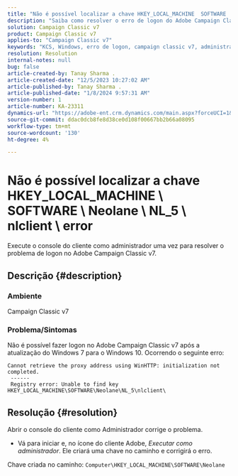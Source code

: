 ```yaml
---
title: "Não é possível localizar a chave HKEY_LOCAL_MACHINE  SOFTWARE  Neolane  NL_5  nlclient  error"
description: "Saiba como resolver o erro de logon do Adobe Campaign Classic v7 após a atualização do Windows 7 para o Windows 10."
solution: Campaign Classic v7
product: Campaign Classic v7
applies-to: "Campaign Classic v7"
keywords: "KCS, Windows, erro de logon, campaign classic v7, administrador"
resolution: Resolution
internal-notes: null
bug: false
article-created-by: Tanay Sharma .
article-created-date: "12/5/2023 10:27:02 AM"
article-published-by: Tanay Sharma .
article-published-date: "1/8/2024 9:57:31 AM"
version-number: 1
article-number: KA-23311
dynamics-url: "https://adobe-ent.crm.dynamics.com/main.aspx?forceUCI=1&pagetype=entityrecord&etn=knowledgearticle&id=81bdbcce-5893-ee11-be37-6045bd006b25"
source-git-commit: ddac0dcb8fe8d38ce0d108f00667bb2b66a08095
workflow-type: tm+mt
source-wordcount: '130'
ht-degree: 4%

---
```


# Não é possível localizar a chave HKEY_LOCAL_MACHINE \ SOFTWARE \ Neolane \ NL_5 \ nlclient \ error


Execute o console do cliente como administrador uma vez para resolver o problema de logon no Adobe Campaign Classic v7.

## Descrição {#description}


### Ambiente

Campaign Classic v7



### Problema/Sintomas

Não é possível fazer logon no Adobe Campaign Classic v7 após a atualização do Windows 7 para o Windows 10. Ocorrendo o seguinte erro:


```
Cannot retrieve the proxy address using WinHTTP: initialization not completed.
 ------
 Registry error: Unable to find key HKEY_LOCAL_MACHINE\SOFTWARE\Neolane\NL_5\nlclient\
```



## Resolução {#resolution}


Abrir o console do cliente como Administrador corrige o problema.

- Vá para iniciar e, no ícone do cliente Adobe, *Executar como administrador*. Ele criará uma chave no caminho e corrigirá o erro.


Chave criada no caminho: `Computer\HKEY_LOCAL_MACHINE\SOFTWARE\Neolane`
